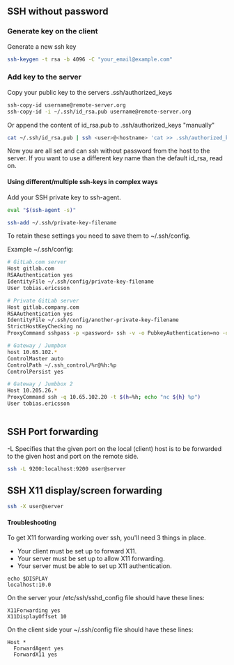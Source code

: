 
## SSH without password

### Generate key on the client

Generate a new ssh key

```bash
ssh-keygen -t rsa -b 4096 -C "your_email@example.com"
```

### Add key to the server

Copy your public key to the servers .ssh/authorized_keys

```bash
ssh-copy-id username@remote-server.org
ssh-copy-id -i ~/.ssh/id_rsa.pub username@remote-server.org
```

Or append the content of id_rsa.pub to .ssh/authorized_keys "manually"

```bash
cat ~/.ssh/id_rsa.pub | ssh <user>@<hostname> 'cat >> .ssh/authorized_keys'

```

Now you are all set and can ssh without password from the host to the server.
If you want to use a different key name than the default id_rsa, read on.

#### Using different/multiple ssh-keys in complex ways

Add your SSH private key to ssh-agent. 

```bash
eval "$(ssh-agent -s)"
```

```bash
ssh-add ~/.ssh/private-key-filename
```

To retain these settings you need to save them to ~/.ssh/config.

Example ~/.ssh/config:

```bash
# GitLab.com server
Host gitlab.com
RSAAuthentication yes
IdentityFile ~/.ssh/config/private-key-filename
User tobias.ericsson

# Private GitLab server
Host gitlab.company.com
RSAAuthentication yes
IdentityFile ~/.ssh/config/another-private-key-filename
StrictHostKeyChecking no
ProxyCommand sshpass -p <password> ssh -v -o PubkeyAuthentication=no -o PreferredAuthentications=password -o StrictHostKeyChecking=no -o PasswordAuthentication=yes -W %h:%p 10.17.67.5

# Gateway / Jumpbox
host 10.65.102.*
ControlMaster auto
ControlPath ~/.ssh_control/%r@%h:%p
ControlPersist yes

# Gateway / Jumbbox 2   
Host 10.205.26.* 
ProxyCommand ssh -q 10.65.102.20 -t $(h=%h; echo "nc ${h} %p")
User tobias.ericsson
  
```


## SSH Port forwarding

-L Specifies that the given port on the local (client) host is to be forwarded to the given host and port on the remote side. 

```bash
ssh -L 9200:localhost:9200 user@server
```

## SSH X11 display/screen forwarding

```bash
ssh -X user@server

```

#### Troubleshooting

To get X11 forwarding working over ssh, you'll need 3 things in place.

* Your client must be set up to forward X11.
* Your server must be set up to allow X11 forwarding.
* Your server must be able to set up X11 authentication.

```
echo $DISPLAY
localhost:10.0
```

On the server your /etc/ssh/sshd_config file should have these lines:

```
X11Forwarding yes
X11DisplayOffset 10
```

On the client side your ~/.ssh/config file should have these lines:

```
Host *
  ForwardAgent yes
  ForwardX11 yes
```

